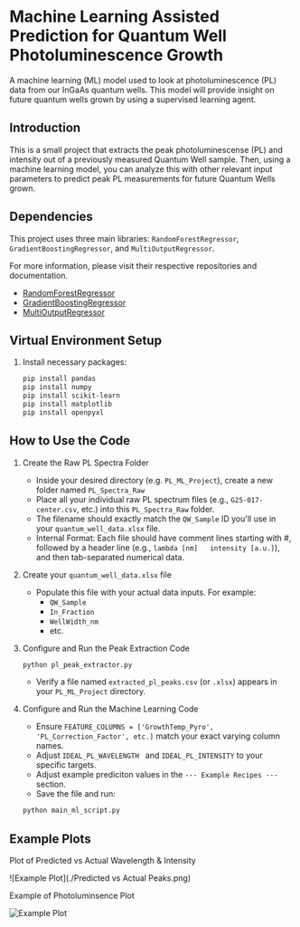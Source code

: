 # Machine Learning Assisted Prediction for Quantum Well Photoluminescence Growth
A machine learning (ML) model used to look at photoluminescence (PL) data from our InGaAs quantum wells. This model will provide insight on future quantum wells grown by using a supervised learning agent.

## Introduction
This is a small project that extracts the peak photoluminescense (PL) and intensity out of a previously measured Quantum Well sample. Then, using a machine learning model, you can analyze this with other relevant input parameters to predict peak PL measurements for future Quantum Wells grown.

## Dependencies 
This project uses three main libraries: `RandomForestRegressor`, `GradientBoostingRegressor`, and `MultiOutputRegressor`.

For more information, please visit their respective repositories and documentation.
- [RandomForestRegressor](https://scikit-learn.org/stable/modules/generated/sklearn.ensemble.RandomForestRegressor.html)
- [GradientBoostingRegressor](https://scikit-learn.org/stable/modules/generated/sklearn.ensemble.GradientBoostingRegressor.html)
- [MultiOutputRegressor](https://scikit-learn.org/stable/modules/generated/sklearn.multioutput.MultiOutputRegressor.html)

## Virtual Environment Setup
1. Install necessary packages:
   ```bash
   pip install pandas
   pip install numpy
   pip install scikit-learn
   pip install matplotlib
   pip install openpyxl
   ```
## How to Use the Code
1. Create the Raw PL Spectra Folder
   - Inside your desired directory (e.g. `PL_ML_Project`), create a new folder named `PL_Spectra_Raw`
   - Place all your individual raw PL spectrum files (e.g., `G25-017-center.csv`, etc.) into this `PL_Spectra_Raw` folder.
   - The filename should exactly match the `QW_Sample` ID you'll use in your `quantum_well_data.xlsx` file.
   - Internal Format: Each file should have comment lines starting with #, followed by a header line (e.g., `lambda [nm]   intensity [a.u.]`), and then tab-separated numerical data.

2. Create your `quantum_well_data.xlsx` file
   - Populate this file with your actual data inputs. For example:
       - `QW_Sample`
       - `In_Fraction`
       - `WellWidth_nm`
       - etc.

3. Configure and Run the Peak Extraction Code
   ```bash
   python pl_peak_extractor.py
   ```
   - Verify a file named `extracted_pl_peaks.csv` (or `.xlsx`) appears in your `PL_ML_Project` directory.

4. Configure and Run the Machine Learning Code
   - Ensure `FEATURE_COLUMNS = ['GrowthTemp_Pyro', 'PL_Correction_Factor', etc.]` match your exact varying column names.
   - Adjust `IDEAL_PL_WAVELENGTH ` and `IDEAL_PL_INTENSITY` to your specific targets.
   - Adjust example prediciton values in the `--- Example Recipes ---` section.
   - Save the file and run:
   ```bash
   python main_ml_script.py
   ```
## Example Plots
Plot of Predicted vs Actual Wavelength & Intensity

![Example Plot](./Predicted vs Actual Peaks.png)

Example of Photoluminsence Plot

![Example Plot](./sample_for_PL_demonstration.png)



   


